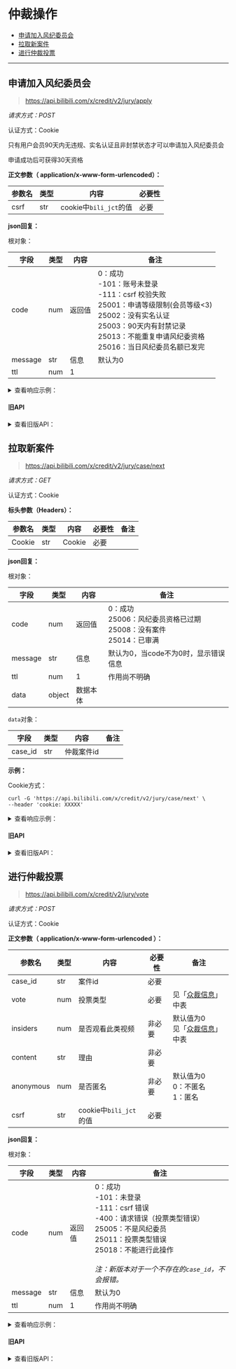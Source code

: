 # 仲裁操作

- [申请加入风纪委员会](#申请加入风纪委员会)
- [拉取新案件](#拉取新案件)
- [进行仲裁投票](#进行仲裁投票)

---

## 申请加入风纪委员会

> https://api.bilibili.com/x/credit/v2/jury/apply

*请求方式：POST*

认证方式：Cookie

只有用户会员90天内无违规、实名认证且非封禁状态才可以申请加入风纪委员会


申请成功后可获得30天资格

**正文参数（ application/x-www-form-urlencoded）：**

| 参数名 | 类型 | 内容                   | 必要性 |
| ------ | ---- | ---------------------- | ------ |
| csrf   | str  | cookie中`bili_jct`的值 | 必要   |

**json回复：**

根对象：

| 字段    | 类型 | 内容   | 备注                                                         |
| ------- | ---- | ------ | ------------------------------------------------------------ |
| code    | num  | 返回值 | 0：成功<br />-101：账号未登录<br />-111：csrf 校验失败<br />25001：申请等级限制(会员等级<3)<br />25002：没有实名认证<br />25003：90天内有封禁记录<br />25013：不能重复申请风纪委资格<br />25016：当日风纪委员名额已发完 |
| message | str  | 信息   | 默认为0                                                      |
| ttl     | num  | 1      |                                                              |


<details>
<summary>查看响应示例：</summary>

```json
{
    "code": 0,
    "message": "0",
    "ttl": 1
}
```

</details>

#### 旧API
<details>
<summary>查看旧版API：</summary>

> http://api.bilibili.com/x/credit/jury/apply

*请求方式：POST*

认证方式：Cookie（SESSDATA）或APP

只有用户会员等级≥Lv4、90天内无违规、实名认证且非封禁状态才可以申请加入风纪委员会

每日10:00开放新名额

申请成功后可获得30天资格

**正文参数（ application/x-www-form-urlencoded ）：**

| 参数名     | 类型 | 内容                     | 必要性         | 备注 |
| ---------- | ---- | ------------------------ | -------------- | ---- |
| access_key | str  | APP登录Token             | APP方式必要    |      |
| csrf       | str  | CSRF Token（位于cookie） | Cookie方式必要 |      |

**json回复：**

根对象：

| 字段    | 类型 | 内容   | 备注                                                         |
| ------- | ---- | ------ | ------------------------------------------------------------ |
| code    | num  | 返回值 | 0：成功<br />-101：账号未登录<br />-111：csrf 校验失败<br />25001：申请等级限制(会员等级<3)<br />25002：没有实名认证<br />25003：90天内有封禁记录<br />25013：不能重复申请风纪委资格<br />25016：当日风纪委员名额已发完 |
| message | str  | 信息   | 默认为0                                                      |
| ttl     | num  | 1      |                                                              |

**示例：**

Cookie方式：

```shell
curl 'http://api.bilibili.com/x/credit/jury/apply' \
--data-urlencode 'csrf=xxx' \
-b 'SESSDATA=xxx'
```

APP方式：

```shell
curl 'http://api.bilibili.com/x/credit/jury/apply' \
--data-urlencode 'access_key=xxx'
```
<details>
<summary>查看响应示例：</summary>

```json
{
    "code": 0,
    "message": "0",
    "ttl": 1
}
```

</details>
</details>

## 拉取新案件

> https://api.bilibili.com/x/credit/v2/jury/case/next

*请求方式：GET*

认证方式：Cookie

**标头参数（Headers）：**

| 参数名 | 类型 | 内容   | 必要性 | 备注 |
| ------ | ---- | ------ | ------ | ---- |
| Cookie | str  | Cookie | 必要   |      |

**json回复：**

根对象：

| 字段    | 类型   | 内容     | 备注                                                         |
| ------- | ------ | -------- | ------------------------------------------------------------ |
| code    | num    | 返回值   | 0：成功<br/>25006：风纪委员资格已过期<br />25008：没有案件<br/>25014：已审满 |
| message | str    | 信息     | 默认为0，当code不为0时，显示错误信息                         |
| ttl     | num    | 1        | 作用尚不明确                                                 |
| data    | object | 数据本体 |                                                              |

`data`对象：

| 字段    | 类型 | 内容       | 备注 |
| ------- | ---- | ---------- | ---- |
| case_id | str  | 仲裁案件id |      |

**示例：**

Cookie方式：

```shell
curl -G 'https://api.bilibili.com/x/credit/v2/jury/case/next' \
--header 'cookie: XXXXX'
```


<details>
<summary>查看响应示例：</summary>

```json
{
    "code": 0,
    "message": "0",
    "ttl": 1,
    "data": {
        "case_id": "AC2m4HlrIrHv"
    }
}
```

</details>

#### 旧API
<details>
<summary>查看旧版API：</summary>

> http://api.bilibili.com/x/credit/jury/caseObtain

*请求方式：POST*

认证方式：Cookie（SESSDATA）或APP

**正文参数（ application/x-www-form-urlencoded ）：**

| 参数名     | 类型 | 内容                     | 必要性         | 备注 |
| ---------- | ---- | ------------------------ | -------------- | ---- |
| access_key | str  | APP登录Token             | APP方式必要    |      |
| csrf       | str  | CSRF Token（位于cookie） | Cookie方式必要 |      |

**json回复：**

根对象：

| 字段    | 类型   | 内容     | 备注                                                         |
| ------- | ------ | -------- | ------------------------------------------------------------ |
| code    | num    | 返回值   | 0：成功<br/>25005：不是风纪委员<br />25008：没有案件<br/>25014：已审满 |
| message | str    | 信息     | 默认为0                                                      |
| ttl     | num    | 1        | 作用尚不明确                                                 |
| data    | object | 数据本体 |                                                              |

`data`对象：

| 字段 | 类型 | 内容       | 备注 |
| ---- | ---- | ---------- | ---- |
| id   | num  | 仲裁案件id |      |

**示例：**

Cookie方式：

```shell
curl 'http://api.bilibili.com/x/credit/jury/caseObtain' \
--data-urlencode 'csrf=xxx' \
-b 'SESSDATA=xxx'
```

APP方式：

```shell
curl 'http://api.bilibili.com/x/credit/jury/caseObtain' \
--data-urlencode 'access_key=xxx'
```

<details>
<summary>查看响应示例：</summary>

```json
{
    "code": 0,
    "message": "0",
    "ttl": 1,
    "data": {
        "id": 1239790
    }
}
```

</details>
</details>


## 进行仲裁投票

> https://api.bilibili.com/x/credit/v2/jury/vote

*请求方式：POST*

认证方式：Cookie

**正文参数（ application/x-www-form-urlencoded ）：**

| 参数名    | 类型 | 内容                   | 必要性 | 备注                                                  |
| --------- | ---- | ---------------------- | ------ | ----------------------------------------------------- |
| case_id   | str  | 案件id                 | 必要   |                                                       |
| vote      | num  | 投票类型               | 必要   | 见「[众裁信息](judgement_info.md)」中表               |
| insiders  | num  | 是否观看此类视频       | 非必要 | 默认值为0<br/>见「[众裁信息](judgement_info.md)」中表 |
| content   | str  | 理由                   | 非必要 |                                                       |
| anonymous | num  | 是否匿名               | 非必要 | 默认值为0<br/>0：不匿名<br />1：匿名                  |
| csrf      | str  | cookie中`bili_jct`的值 | 必要   |                                                       |

**json回复：**

根对象：

| 字段    | 类型 | 内容   | 备注                                                         |
| ------- | ---- | ------ | ------------------------------------------------------------ |
| code    | num  | 返回值 | 0：成功<br/>-101：未登录<br />-111：csrf 错误<br />-400：请求错误（投票类型错误）<br />25005：不是风纪委员<br />25011：投票类型错误<br />25018：不能进行此操作<br/><br/>*注：新版本对于一个不存在的`case_id`，不会报错。* |
| message | str  | 信息   | 默认为0                                                      |
| ttl     | num  | 1      | 作用尚不明确                                                 |


<details>
<summary>查看响应示例：</summary>

```json
{
    "code": 0,
    "message": "0",
    "ttl": 1
}
```

</details>

#### 旧API
<details>
<summary>查看旧版API：</summary>
> http://api.bilibili.com/x/credit/jury/vote

*请求方式：POST*

认证方式：Cookie（SESSDATA）或APP

**正文参数（ application/x-www-form-urlencoded ）：**

| 参数名        | 类型 | 内容                     | 必要性         | 备注                                    |
| ------------- | ---- | ------------------------ | -------------- | --------------------------------------- |
| cid           | num  | 案件id                   | 必要           |                                         |
| vote          | num  | 投票类型                 | 必要           | 见「[众裁信息](judgement_info.md)」中表 |
| content       | str  | 理由                     | 非必要         | 见「[众裁信息](judgement_info.md)」中表 |
| likes         | nums | 支持的观点               | 非必要         |                                         |
| hates         | nums | 反对的观点               | 非必要         |                                         |
| attr          | num  | 是否匿名                 | 非必要         | 0：匿名<br />1：不匿名                  |
| apply_type    | num  | 是否更改原因             | 非必要         | 0：保持原来原因<br />1：投票给新原因    |
| origin_reason | num  | 原始原因                 | 非必要         | 见「封禁公示」中表                      |
| apply_reason  | num  | 新原因                   | 非必要         | 见「封禁公示」中表                      |
| csrf          | str  | CSRF Token（位于cookie） | Cookie方式必要 |                                         |

**json回复：**

根对象：

| 字段    | 类型 | 内容   | 备注                                                         |
| ------- | ---- | ------ | ------------------------------------------------------------ |
| code    | num  | 返回值 | 0：成功<br/>-101：未登录<br />-111：csrf 错误<br />-400：请求错误（投票类型错误）<br />25005：不是风纪委员<br />25009： 案件不存在<br/>25011：投票类型错误<br />25012：重复投票 |
| message | str  | 信息   | 默认为0                                                      |
| ttl     | num  | 1      | 作用尚不明确                                                 |

**示例：**

为案件`2333`投票，建议封禁，无理由，不匿名，无支持/反对观点，不修改投票原因

Cookie方式：

```shell
curl 'http://api.bilibili.com/x/credit/jury/vote' \
--data-urlencode 'cid=2333' \
--data-urlencode 'vote=1' \
--data-urlencode 'content=' \
--data-urlencode 'likes=' \
--data-urlencode 'hates=' \
--data-urlencode 'attr=1' \
--data-urlencode 'apply_type=0' \
--data-urlencode 'origin_reason=' \
--data-urlencode 'apply_reason=' \
--data-urlencode 'csrf=xxx' \
-b 'SESSDATA=xxx'
```

APP方式：

```shell
curl 'http://api.bilibili.com/x/credit/jury/vote' \
--data-urlencode 'access_key=xxx' \
--data-urlencode 'cid=2333' \
--data-urlencode 'vote=1' \
--data-urlencode 'content=' \
--data-urlencode 'likes=' \
--data-urlencode 'hates=' \
--data-urlencode 'attr=1' \
--data-urlencode 'apply_type=0' \
--data-urlencode 'origin_reason=' \
--data-urlencode 'apply_reason='
```

<details>
<summary>查看响应示例：</summary>

```json
{
    "code": 0,
    "message": "0",
    "ttl": 1
}
```

</details>
</details>
